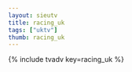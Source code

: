 ```yaml
--- 
layout: sieutv
title: racing_uk
tags: ["uktv"]
thumb: racing_uk
---
```

{% include tvadv key=racing_uk %}
